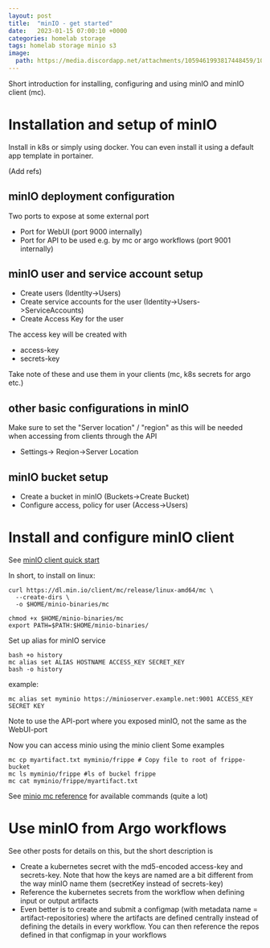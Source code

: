 ```yaml
---
layout: post
title:  "minIO - get started"
date:   2023-01-15 07:00:10 +0000
categories: homelab storage
tags: homelab storage minio s3
image:
  path: https://media.discordapp.net/attachments/1059461993817448459/1064091017592184832/Fredrik999_a_flamingo_standing_on_one_leg_264919a5-9cd3-47fd-ad75-b6676e645607.png
---
```

Short introduction for installing, configuring and using minIO and minIO client (mc).

# Installation and setup of minIO
Install in k8s or simply using docker. You can even install it using a default app template in portainer. 

(Add refs)

## minIO deployment configuration
Two ports to expose at some external port
- Port for WebUI (port 9000 internally)
- Port for API to be used e.g. by mc or argo workflows (port 9001 internally)

## minIO user and service account setup
* Create users (Identlty->Users)
* Create service accounts for the user (Identity->Users->ServiceAccounts)
* Create Access Key for the user

The access key will be created with
* access-key
* secrets-key

Take note of these and use them in your clients (mc, k8s secrets for argo etc.)

## other basic configurations in minIO
Make sure to set the "Server location" / "region" as this will be needed when accessing from clients through the API
* Settings-> Reqion->Server Location

## minIO bucket setup
* Create a bucket in minIO (Buckets->Create Bucket)
* Configure access, policy for user (Access->Users)

# Install and configure minIO client
See [minIO client quick start](https://min.io/docs/minio/linux/reference/minio-mc.html)

In short, to install on linux:
```shell
curl https://dl.min.io/client/mc/release/linux-amd64/mc \
  --create-dirs \
  -o $HOME/minio-binaries/mc

chmod +x $HOME/minio-binaries/mc
export PATH=$PATH:$HOME/minio-binaries/
```

Set up alias for minIO service
```shell
bash +o history
mc alias set ALIAS HOSTNAME ACCESS_KEY SECRET_KEY
bash -o history
```
example:
```shell
mc alias set myminio https://minioserver.example.net:9001 ACCESS_KEY SECRET KEY
```
Note to use the API-port where you exposed minIO, not the same as the WebUI-port

Now you can access minio using the minio client
Some examples
```shell
mc cp myartifact.txt myminio/frippe # Copy file to root of frippe-bucket
mc ls myminio/frippe #ls of buckel frippe
mc cat myminio/frippe/myartifact.txt
```
See [minio mc reference](https://min.io/docs/minio/linux/reference/minio-mc.html) for available commands (quite a lot)

# Use minIO from Argo workflows
See other posts for details on this, but the short description is
* Create a kubernetes secret with the md5-encoded access-key and secrets-key. Note that how the keys are named are a bit different from the way minIO name them (secretKey instead of secrets-key)
* Reference the kubernetes secrets from the workflow when defining input or output artifacts
* Even better is to create and submit a configmap (with metadata name = artifact-repositories) where the artifacts are defined centrally instead of defining the details in every workflow. You can then reference the repos defined in that configmap in your workflows
